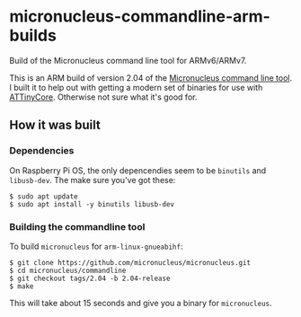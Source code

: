 # micronucleus-commandline-arm-builds

Build of the Micronucleus command line tool for ARMv6/ARMv7.

This is an ARM build of version 2.04 of the [Micronucleus command line tool](https://github.com/micronucleus/micronucleus/tree/master/commandline). I built it to help out with getting a modern set of binaries for use with [ATTinyCore](https://github.com/SpenceKonde/ATTinyCore/issues/465). Otherwise not sure what it's good for.

## How it was built

### Dependencies
On Raspberry Pi OS, the only depencendies seem to be `binutils` and `libusb-dev`. The make sure you've got these:

```
$ sudo apt update 
$ sudo apt install -y binutils libusb-dev
```

### Building the commandline tool

To build `micronucleus` for `arm-linux-gnueabihf`:

```
$ git clone https://github.com/micronucleus/micronucleus.git
$ cd micronucleus/commandline
$ git checkout tags/2.04 -b 2.04-release
$ make
```

This will take about 15 seconds and give you a binary for `micronucleus`.
